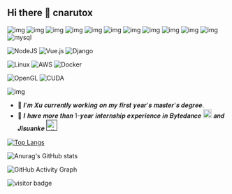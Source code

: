 ## Hi there 👋 cnarutox

![img](https://img.shields.io/badge/Java-ED8B00?style=for-the-badge&logo=java&logoColor=white)
![img](https://img.shields.io/badge/C-00599C?style=for-the-badge&logo=c&logoColor=white)
![img](https://img.shields.io/badge/C%2B%2B-00599C?style=for-the-badge&logo=c%2B%2B&logoColor=white)
![img](https://img.shields.io/badge/python-3670A0?style=for-the-badge&logo=python&logoColor=ffdd54)
![img](https://img.shields.io/badge/JavaScript-323330?style=for-the-badge&logo=javascript&logoColor=F7DF1E)
![img](https://img.shields.io/badge/HTML5-E34F26?style=for-the-badge&logo=html5&logoColor=white)
![img](https://img.shields.io/badge/CSS3-1572B6?style=for-the-badge&logo=css3&logoColor=white)
![img](https://img.shields.io/badge/C%23-239120?style=for-the-badge&logo=c-sharp&logoColor=white)
![img](https://img.shields.io/badge/PHP-777BB4?style=for-the-badge&logo=php&logoColor=white)
![img](https://img.shields.io/badge/Go-00ADD8?style=for-the-badge&logo=go&logoColor=white)
![img](https://img.shields.io/badge/shell_script-%23121011.svg?style=for-the-badge&logo=gnu-bash&logoColor=white)
![mysql](https://img.shields.io/badge/MySQL-005C84?style=for-the-badge&logo=mysql&logoColor=white)

![NodeJS](https://img.shields.io/badge/node.js-6DA55F?style=for-the-badge&logo=node.js&logoColor=white)
![Vue.js](https://img.shields.io/badge/Vue.js-35495E?style=for-the-badge&logo=vuedotjs&logoColor=4FC08D)
![Django](https://img.shields.io/badge/django-%23092E20.svg?style=for-the-badge&logo=django&logoColor=white)

![Linux](https://img.shields.io/badge/Linux-FCC624?style=for-the-badge&logo=linux&logoColor=black)
![AWS](https://img.shields.io/badge/AWS-%23FF9900.svg?style=for-the-badge&logo=amazon-aws&logoColor=white)
![Docker](https://img.shields.io/badge/docker-%230db7ed.svg?style=for-the-badge&logo=docker&logoColor=white)

![OpenGL](https://img.shields.io/badge/OpenGL-FFFFFF?style=for-the-badge&logo=opengl)
![CUDA](https://img.shields.io/badge/NVIDIA-CUDA-76B900?style=for-the-badge&logo=nvidia&logoColor=white)

![img](https://img.shields.io/badge/Algorithm-Data%20Structures-brightgreen)

- 🔭 𝑰’𝒎 𝑿𝒖 𝒄𝒖𝒓𝒓𝒆𝒏𝒕𝒍𝒚 𝒘𝒐𝒓𝒌𝒊𝒏𝒈 𝒐𝒏 𝒎𝒚 𝒇𝒊𝒓𝒔𝒕 𝒚𝒆𝒂𝒓'𝒔 𝒎𝒂𝒔𝒕𝒆𝒓'𝒔 𝒅𝒆𝒈𝒓𝒆𝒆.
- :office: 𝑰 𝒉𝒂𝒗𝒆 𝒎𝒐𝒓𝒆 𝒕𝒉𝒂𝒏 1-𝒚𝒆𝒂𝒓 𝒊𝒏𝒕𝒆𝒓𝒏𝒔𝒉𝒊𝒑 𝒆𝒙𝒑𝒆𝒓𝒊𝒆𝒏𝒄𝒆 𝒊𝒏 𝑩𝒚𝒕𝒆𝒅𝒂𝒏𝒄𝒆 [<img src='https://cdn.worldvectorlogo.com/logos/bytedance-1.svg' alt='github' height='20'>](https://cdn.worldvectorlogo.com/logos/bytedance-1.svg) 𝒂𝒏𝒅 𝑱𝒊𝒔𝒖𝒂𝒏𝒌𝒆 [<img src='https://www.jisuanke.com/v3/favicon.ico' alt='github' height='25'>]()



[![Top Langs](https://github-readme-stats.vercel.app/api/top-langs/?username=cnarutox&layout=compact&count_private=true)](https://github.com/anuraghazra/github-readme-stats)

![Anurag's GitHub stats](https://github-readme-stats.vercel.app/api?username=cnarutox&show_icons=true&theme=vue&include_all_commits=true&count_private=true)




<!-- [<img src='https://cdn.jsdelivr.net/npm/simple-icons@3.0.1/icons/github.svg' alt='github' height='40'>](https://github.com/cnarutox)   -->

![GitHub Activity Graph](https://activity-graph.herokuapp.com/graph?username=cnarutox)  

<!-- ![Profile views](https://gpvc.arturio.dev/cnarutox)   -->
![visitor badge](https://visitor-badge.glitch.me/badge?page_id=cnarutox&left_text=MyPageVisitors)


<!--
**cnarutox/cnarutox** is a ✨ _special_ ✨ repository because its `README.md` (this file) appears on your GitHub profile.

Here are some ideas to get you started:


- 🌱 I’m currently learning ...
- 👯 I’m looking to collaborate on ...
- 🤔 I’m looking for help with ...
- 💬 Ask me about ...
- 📫 How to reach me: ...
- 😄 Pronouns: ...
- ⚡ Fun fact: ...
-->
